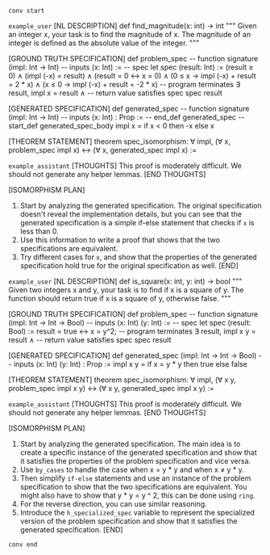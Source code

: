 `conv start`

`example_user`
[NL DESCRIPTION]
def find_magnitude(x: int) -> int
"""
Given an integer x, your task is to find the magnitude of x.
The magnitude of an integer is defined as the absolute value of the integer.
"""

[GROUND TRUTH SPECIFICATION]
def problem_spec
-- function signature
(impl: Int → Int)
-- inputs
(x: Int) :=
-- spec
let spec (result: Int) :=
(result ≥ 0) ∧
(impl (-x) = result) ∧
(result = 0 ↔ x = 0) ∧
(0 ≤ x → impl (-x) + result = 2 * x) ∧
(x ≤ 0 → impl (-x) + result = -2 * x)
-- program terminates
∃ result, impl x = result ∧
-- return value satisfies spec
spec result

[GENERATED SPECIFICATION]
def generated_spec
-- function signature
(impl: Int → Int)
-- inputs
(x: Int) : Prop :=
-- end_def generated_spec
--start_def generated_spec_body
impl x = if x < 0 then -x else x

[THEOREM STATEMENT]
theorem spec_isomorphism:
∀ impl,
(∀ x, problem_spec impl x) ↔
(∀ x, generated_spec impl x) :=

`example_assistant`
[THOUGHTS]
This proof is moderately difficult.
We should not generate any helper lemmas.
[END THOUGHTS]

[ISOMORPHISM PLAN]
1. Start by analyzing the generated specification. The original specification doesn't reveal the implementation details, but you can see that the generated specification is a simple if-else statement that checks if `x` is less than 0.
2. Use this information to write a proof that shows that the two specifications are equivalent.
3. Try different cases for `x`, and show that the properties of the generated specification hold true for the original specification as well.
[END]


`example_user`
[NL DESCRIPTION]
def is_square(x: int, y: int) -> bool
"""
Given two integers x and y, your task is to find if x is a square of y.
The function should return true if x is a square of y, otherwise false.
"""

[GROUND TRUTH SPECIFICATION]
def problem_spec
-- function signature
(impl: Int → Int → Bool)
-- inputs
(x: Int)
(y: Int) :=
-- spec
let spec (result: Bool) :=
result = true ↔ x = y^2;
-- program terminates
∃ result, impl x y = result ∧
-- return value satisfies spec
spec result

[GENERATED SPECIFICATION]
def generated_spec
(impl: Int → Int → Bool)
-- inputs
(x: Int)
(y: Int) : Prop :=
impl x y = if x = y * y then true else false

[THEOREM STATEMENT]
theorem spec_isomorphism:
∀ impl,
(∀ x y, problem_spec impl x y) ↔
(∀ x y, generated_spec impl x y) :=

`example_assistant`
[THOUGHTS]
This proof is moderately difficult.
We should not generate any helper lemmas.
[END THOUGHTS]

[ISOMORPHISM PLAN]
1. Start by analyzing the generated specification. The main idea is to create a specific instance of the generated specification and show that it satisfies the properties of the problem specification and vice versa.
2. Use `by_cases` to handle the case when x = y * y and when x ≠ y * y.
3. Then simplify `if-else` statements and use an instance of the problem specification to show that the two specifications are equivalent. You might also have to show that y * y = y ^ 2, this can be done using `ring`.
4. For the reverse direction, you can use similar reasoning.
5. Introduce the `h_specialized_spec` variable to represent the specialized version of the problem specification and show that it satisfies the generated specification.
[END]

`conv end`